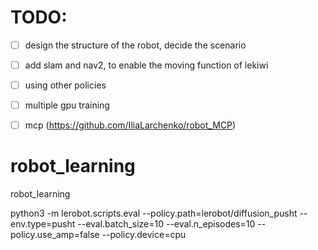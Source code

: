 # TODO: 
- [ ] design the structure of the robot, decide the scenario 
- [ ] add slam and nav2, to enable the moving function of lekiwi 
- [ ] using other policies 
- [ ] multiple gpu training  
- [ ] mcp  (https://github.com/IliaLarchenko/robot_MCP)


# robot_learning
robot_learning


python3 -m lerobot.scripts.eval --policy.path=lerobot/diffusion_pusht --env.type=pusht --eval.batch_size=10 --eval.n_episodes=10 --policy.use_amp=false --policy.device=cpu
